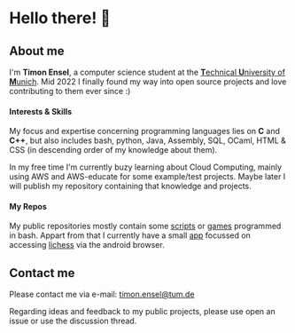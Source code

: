 # Hello there! 👋

## About me
I'm **Timon Ensel**, a computer science student at the [**T**echnical **U**niversity of **M**unich](https://www.tum.de/).
Mid 2022 I finally found my way into open source projects and love contributing to them ever since :)

#### Interests & Skills
My focus and expertise concerning programming languages lies on **C** and **C++**, but also includes bash, python, Java, Assembly, SQL, OCaml, HTML & CSS (in descending order of my knowledge about them).

In my free time I'm currently buzy learning about Cloud Computing, mainly using AWS and AWS-educate for some example/test projects. Maybe later I will publish my repository containing that knowledge and projects.

#### My Repos
My public repositories mostly contain some [scripts](https://github.com/forgottosave/obsidian-link-converter) or [games](https://github.com/forgottosave/snash) programmed in bash. Appart from that I currently have a small [app](https://github.com/forgottosave/LichessWebApp) focussed on accessing [lichess](https://github.com/lichess-org) via the android browser.

## Contact me
Please contact me via e-mail: timon.ensel@tum.de

Regarding ideas and feedback to my public projects, please use open an issue or use the discussion thread.

<!---
This file (forgottosave/forgottosave/README.md) appears on my GitHub profile.
--->
